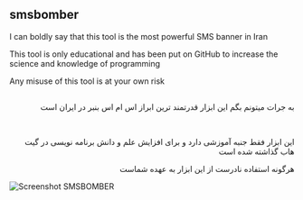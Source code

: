 <!DOCTYPE html>
<html>
<body>
<h2>smsbomber</h2>
<p dir="ltr">I can boldly say that this tool is the most powerful SMS banner in Iran</p>
<p dir="ltr">This tool is only educational and has been put on GitHub to increase the science and knowledge of programming</p>
<p dir="ltr">Any misuse of this tool is at your own risk</p>
<h2></h2>
<p dir="rtl">به جرات میتونم بگم این ابزار قدرتمند ترین ابراز اس ام اس بنبر در ایران است </p><br>
<p dir="rtl">این ابزار فقط جنبه آموزشی دارد و برای افزایش علم و دانش برنامه نویسی در گیت هاب گذاشته شده است</p>
<p dir="rtl">هرگونه استفاده نادرست از این ابزار به عهده شماست</p>
</body>
</html>

![Screenshot SMSBOMBER](https://user-images.githubusercontent.com/115124097/198712985-3583f4f1-c48f-4365-8038-41ff8c324b4f.png)
